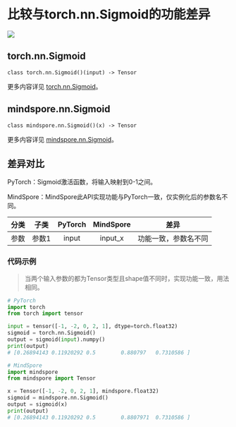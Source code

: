 # 比较与torch.nn.Sigmoid的功能差异

<a href="https://gitee.com/mindspore/docs/blob/master/docs/mindspore/source_zh_cn/note/api_mapping/pytorch_diff/Sigmoid.md" target="_blank"><img src="https://mindspore-website.obs.cn-north-4.myhuaweicloud.com/website-images/master/resource/_static/logo_source.png"></a>

## torch.nn.Sigmoid

```text
class torch.nn.Sigmoid()(input) -> Tensor
```

更多内容详见 [torch.nn.Sigmoid](https://pytorch.org/docs/1.8.1/generated/torch.nn.Sigmoid.html)。

## mindspore.nn.Sigmoid

```text
class mindspore.nn.Sigmoid()(x) -> Tensor
```

更多内容详见 [mindspore.nn.Sigmoid](https://www.mindspore.cn/docs/zh-CN/master/api_python/nn/mindspore.nn.Sigmoid.html)。

## 差异对比

PyTorch：Sigmoid激活函数，将输入映射到0-1之间。

MindSpore：MindSpore此API实现功能与PyTorch一致，仅实例化后的参数名不同。

| 分类 | 子类 |PyTorch | MindSpore | 差异 |
| :-: | :-: | :-: | :-: |:-:|
|参数 | 参数1 | input | input_x |功能一致，参数名不同 |

### 代码示例

> 当两个输入参数的都为Tensor类型且shape值不同时，实现功能一致，用法相同。

```python
# PyTorch
import torch
from torch import tensor

input = tensor([-1, -2, 0, 2, 1], dtype=torch.float32)
sigmoid = torch.nn.Sigmoid()
output = sigmoid(input).numpy()
print(output)
# [0.26894143 0.11920292 0.5        0.880797   0.7310586 ]

# MindSpore
import mindspore
from mindspore import Tensor

x = Tensor([-1, -2, 0, 2, 1], mindspore.float32)
sigmoid = mindspore.nn.Sigmoid()
output = sigmoid(x)
print(output)
# [0.26894143 0.11920292 0.5        0.8807971  0.7310586 ]
```
